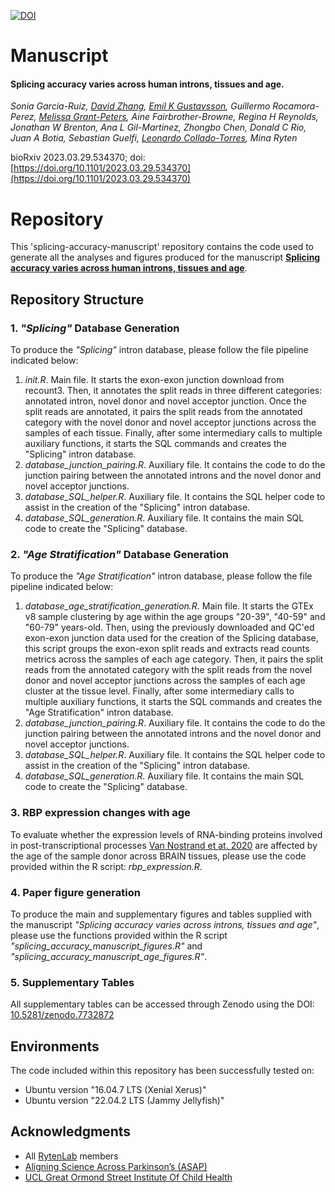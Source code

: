 [![DOI](https://zenodo.org/badge/470977869.svg)](https://zenodo.org/badge/latestdoi/470977869)


# Manuscript

#### **Splicing accuracy varies across human introns, tissues and age**.

*Sonia Garcia-Ruiz, [David Zhang](https://github.com/dzhang32), [Emil K Gustavsson](https://github.com/egustavsson), Guillermo Rocamora-Perez, [Melissa Grant-Peters](https://github.com/mgrantpeters), Aine Fairbrother-Browne, Regina H Reynolds, Jonathan W Brenton, Ana L Gil-Martinez, Zhongbo Chen, Donald C Rio, Juan A Botia, Sebastian Guelfi, [Leonardo Collado-Torres](https://lcolladotor.github.io/), Mina Ryten*

bioRxiv 2023.03.29.534370;
doi: [https://doi.org/10.1101/2023.03.29.534370](https://doi.org/10.1101/2023.03.29.534370)


# Repository
This 'splicing-accuracy-manuscript' repository contains the code used to generate all the analyses and figures produced for the manuscript [**Splicing accuracy varies across human introns, tissues and age**](https://doi.org/10.1101/2023.03.29.534370).

## Repository Structure

### 1. *"Splicing"* Database Generation

To produce the *"Splicing"* intron database, please follow the file pipeline indicated below:

1. *init.R*. Main file. It starts the exon-exon junction download from recount3. Then, it annotates the split reads in three different categories: annotated intron, novel donor and novel acceptor junction. Once the split reads are annotated, it pairs the split reads from the annotated category with the novel donor and novel acceptor junctions across the samples of each tissue. Finally, after some intermediary calls to multiple auxiliary functions, it starts the SQL commands and creates the "Splicing" intron database.
2. *database_junction_pairing.R*. Auxiliary file. It contains the code to do the junction pairing between the annotated introns and the novel donor and novel acceptor junctions.
3. *database_SQL_helper.R*. Auxiliary file. It contains the SQL helper code to assist in the creation of the "Splicing" intron database.
4. *database_SQL_generation.R*. Auxiliary file. It contains the main SQL code to create the "Splicing" database.

### 2. *"Age Stratification"* Database Generation

To produce the *"Age Stratification"* intron database, please follow the file pipeline indicated below:

1. *database_age_stratification_generation.R*. Main file. It starts the GTEx v8 sample clustering by age within the age groups "20-39", "40-59" and "60-79" years-old. Then, using the previously downloaded and QC'ed exon-exon junction data used for the creation of the Splicing database, this script groups the exon-exon split reads and extracts read counts metrics across the samples of each age category. Then, it pairs the split reads from the annotated category with the split reads from the novel donor and novel acceptor junctions across the samples of each age cluster at the tissue level. Finally, after some intermediary calls to multiple auxiliary functions, it starts the SQL commands and creates the "Age Stratification" intron database.
2. *database_junction_pairing.R*. Auxiliary file. It contains the code to do the junction pairing between the annotated introns and the novel donor and novel acceptor junctions.
3. *database_SQL_helper.R*. Auxiliary file. It contains the SQL helper code to assist in the creation of the "Splicing" intron database.
4. *database_SQL_generation.R*. Auxiliary file. It contains the main SQL code to create the "Splicing" database.

### 3. RBP expression changes with age

To evaluate whether the expression levels of RNA-binding proteins involved in post-transcriptional processes [Van Nostrand et at. 2020](https://www.nature.com/articles/s41586-020-2077-3) are affected by the age of the sample donor across BRAIN tissues, please use the code provided within the R script: *rbp_expression.R*.

### 4. Paper figure generation

To produce the main and supplementary figures and tables supplied with the manuscript *"Splicing accuracy varies across introns, tissues and age"*, please use the functions provided within the R script *"splicing_accuracy_manuscript_figures.R"* and *"splicing_accuracy_manuscript_age_figures.R"*.

### 5. Supplementary Tables

All supplementary tables can be accessed through Zenodo using the DOI: [10.5281/zenodo.7732872](https://zenodo.org/record/7732872)


## Environments

The code included within this repository has been successfully tested on:
* Ubuntu version "16.04.7 LTS (Xenial Xerus)"
* Ubuntu version "22.04.2 LTS (Jammy Jellyfish)"

## Acknowledgments

* All [RytenLab](https://rytenlab.com/) members
* [Aligning Science Across Parkinson’s (ASAP)](https://parkinsonsroadmap.org/#)
* [UCL Great Ormond Street Institute Of Child Health](https://www.ucl.ac.uk/child-health/great-ormond-street-institute-child-health-0)


